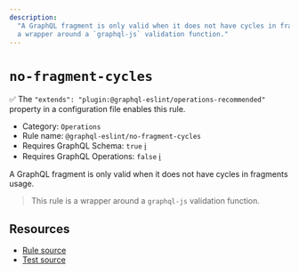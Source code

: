 ```yaml
---
description:
  "A GraphQL fragment is only valid when it does not have cycles in fragments usage.\n> This rule is
  a wrapper around a `graphql-js` validation function."
---
```


# `no-fragment-cycles`

✅ The `"extends": "plugin:@graphql-eslint/operations-recommended"` property in a configuration file
enables this rule.

- Category: `Operations`
- Rule name: `@graphql-eslint/no-fragment-cycles`
- Requires GraphQL Schema: `true`
  [ℹ️](/docs/getting-started#extended-linting-rules-with-graphql-schema)
- Requires GraphQL Operations: `false`
  [ℹ️](/docs/getting-started#extended-linting-rules-with-siblings-operations)

A GraphQL fragment is only valid when it does not have cycles in fragments usage.

> This rule is a wrapper around a `graphql-js` validation function.

## Resources

- [Rule source](https://github.com/graphql/graphql-js/blob/main/src/validation/rules/NoFragmentCyclesRule.ts)
- [Test source](https://github.com/graphql/graphql-js/tree/main/src/validation/__tests__/NoFragmentCyclesRule-test.ts)
